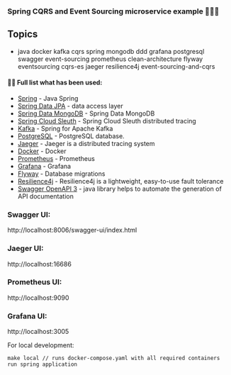 ### Spring CQRS and Event Sourcing microservice example 👋‍💫✨


## Topics
* java docker kafka cqrs spring mongodb ddd grafana postgresql swagger event-sourcing prometheus clean-architecture flyway eventsourcing cqrs-es jaeger resilience4j event-sourcing-and-cqrs

#### 👨‍💻 Full list what has been used:
* [Spring](https://spring.io/) - Java Spring
* [Spring Data JPA](https://spring.io/projects/spring-data-jpa) - data access layer
* [Spring Data MongoDB](https://spring.io/projects/spring-data-mongodb) - Spring Data MongoDB
* [Spring Cloud Sleuth](https://spring.io/projects/spring-cloud-sleuth) - Spring Cloud Sleuth distributed tracing
* [Kafka](https://spring.io/projects/spring-kafka) - Spring for Apache Kafka
* [PostgreSQL](https://www.postgresql.org/) - PostgreSQL database.
* [Jaeger](https://www.jaegertracing.io/) - Jaeger is a distributed tracing system
* [Docker](https://www.docker.com/) - Docker
* [Prometheus](https://prometheus.io/) - Prometheus
* [Grafana](https://grafana.com/) - Grafana
* [Flyway](https://flywaydb.org/) - Database migrations
* [Resilience4j](https://resilience4j.readme.io/docs/getting-started-3) - Resilience4j is a lightweight, easy-to-use fault tolerance
* [Swagger OpenAPI 3](https://springdoc.org/) - java library helps to automate the generation of API documentation

### Swagger UI:

http://localhost:8006/swagger-ui/index.html

### Jaeger UI:

http://localhost:16686

### Prometheus UI:

http://localhost:9090

### Grafana UI:

http://localhost:3005


For local development:
```
make local // runs docker-compose.yaml with all required containers
run spring application
```
